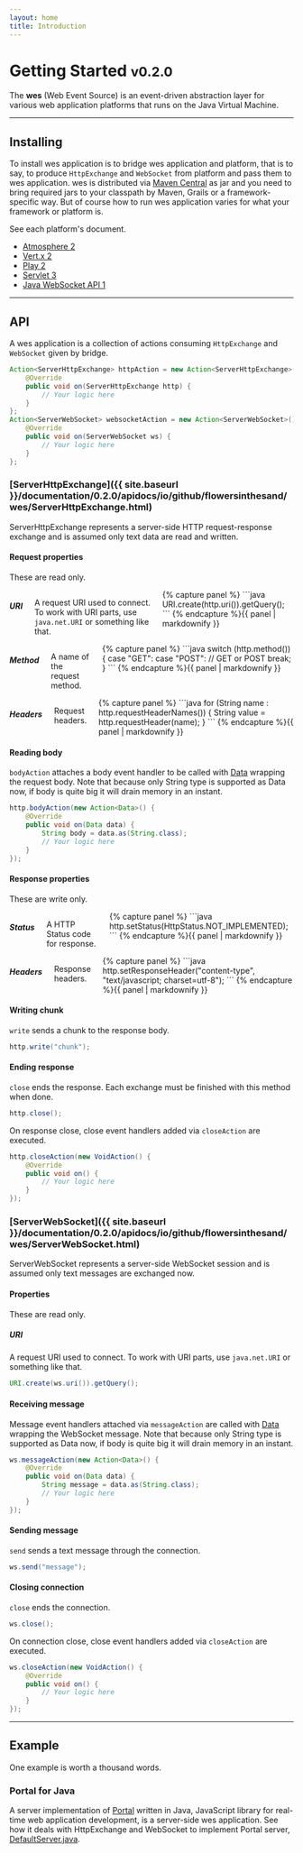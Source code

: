 ```yaml
---
layout: home
title: Introduction
---
```


# Getting Started <small>v0.2.0</small>

<p>The <strong>wes</strong> (Web Event Source) is an event-driven abstraction layer for various web application platforms that runs on the Java Virtual Machine.</p>

---
 
## Installing

To install wes application is to bridge wes application and platform, that is to say, to produce `HttpExchange` and `WebSocket` from platform and pass them to wes application. wes is distributed via [Maven Central](http://search.maven.org/#search%7Cga%7C1%7Cwes) as jar and you need to bring required jars to your classpath by Maven, Grails or a framework-specific way. But of course how to run wes application varies for what your framework or platform is. 

See each platform's document.

<ul class="inline-list">
<li><a href="{{ site.baseurl }}/documentation/0.2.0/atmosphere2/">Atmosphere 2</a></li>
<li><a href="{{ site.baseurl }}/documentation/0.2.0/vertx2/">Vert.x 2</a></li>
<li><a href="{{ site.baseurl }}/documentation/0.2.0/play2/">Play 2</a></li>
<li><a href="{{ site.baseurl }}/documentation/0.2.0/servlet3/">Servlet 3</a></li>
<li><a href="{{ site.baseurl }}/documentation/0.2.0/jwa1/">Java WebSocket API 1</a></li>
</ul>

---

## API
A wes application is a collection of actions consuming `HttpExchange` and `WebSocket` given by bridge.

```java
Action<ServerHttpExchange> httpAction = new Action<ServerHttpExchange>() {
	@Override
	public void on(ServerHttpExchange http) {
    	// Your logic here
	}
};
Action<ServerWebSocket> websocketAction = new Action<ServerWebSocket>() {
    @Override
    public void on(ServerWebSocket ws) {
    	// Your logic here
    }
};
```

### [ServerHttpExchange]({{ site.baseurl }}/documentation/0.2.0/apidocs/io/github/flowersinthesand/wes/ServerHttpExchange.html)
ServerHttpExchange represents a server-side HTTP request-response exchange and is assumed only text data are read and written.

#### Request properties
These are read only.

<div class="row">
    <div class="large-4 columns">
        <h5>URI</h5>
        <p>A request URI used to connect. To work with URI parts, use <code>java.net.URI</code> or something like that.</p>
{% capture panel %}
```java
URI.create(http.uri()).getQuery();
```
{% endcapture %}{{ panel | markdownify }}
	</div>
	<div class="large-4 columns">
	    <h5>Method</h5>
	    <p>A name of the request method.</p>
{% capture panel %}
```java
switch (http.method()) {
    case "GET":
    case "POST":
        // GET or POST
        break;
}
```
{% endcapture %}{{ panel | markdownify }}
    </div>
	<div class="large-4 columns">
	    <h5>Headers</h5>
	    <p>Request headers.</p>
{% capture panel %}
```java
for (String name : http.requestHeaderNames()) {
    String value = http.requestHeader(name);
}
```
{% endcapture %}{{ panel | markdownify }}
    </div>
</div>

#### Reading body
`bodyAction` attaches a body event handler to be called with [Data](http://localhost:4000/documentation/0.2.0/apidocs/io/github/flowersinthesand/wes/Data.html) wrapping the request body. Note that because only String type is supported as Data now, if body is quite big it will drain memory in an instant.

```java
http.bodyAction(new Action<Data>() {
    @Override
    public void on(Data data) {
        String body = data.as(String.class);
        // Your logic here
    }
});
```

#### Response properties
These are write only.

<div class="row">
    <div class="large-6 columns">
        <h5>Status</h5>
        <p>A HTTP Status code for response.</p>
{% capture panel %}
```java
http.setStatus(HttpStatus.NOT_IMPLEMENTED);
```
{% endcapture %}{{ panel | markdownify }}
	</div>
	<div class="large-6 columns">
	    <h5>Headers</h5>
	    <p>Response headers.</p>
{% capture panel %}
```java
http.setResponseHeader("content-type", "text/javascript; charset=utf-8");
```
{% endcapture %}{{ panel | markdownify }}
    </div>
</div>

#### Writing chunk
`write` sends a chunk to the response body.

```java
http.write("chunk");
```

#### Ending response
`close` ends the response. Each exchange must be finished with this method when done.

```java
http.close();
```

On response close, close event handlers added via `closeAction` are executed.

```java
http.closeAction(new VoidAction() {
	@Override
	public void on() {
        // Your logic here
	}
});
```

### [ServerWebSocket]({{ site.baseurl }}/documentation/0.2.0/apidocs/io/github/flowersinthesand/wes/ServerWebSocket.html)
ServerWebSocket represents a server-side WebSocket session and is assumed only text messages are exchanged now.

#### Properties
These are read only.

##### URI
A request URI used to connect. To work with URI parts, use `java.net.URI` or something like that.

```java
URI.create(ws.uri()).getQuery();
```

#### Receiving message
Message event handlers attached via `messageAction` are called with [Data](http://localhost:4000/documentation/0.2.0/apidocs/io/github/flowersinthesand/wes/Data.html) wrapping the WebSocket message. Note that because only String type is supported as Data now, if body is quite big it will drain memory in an instant.

```java
ws.messageAction(new Action<Data>() {
	@Override
	public void on(Data data) {
		String message = data.as(String.class);
        // Your logic here
	}
});
```

#### Sending message
`send` sends a text message through the connection.

```java
ws.send("message");
```

#### Closing connection
`close` ends the connection.

```java
ws.close();
```

On connection close, close event handlers added via `closeAction` are executed.

```java
ws.closeAction(new VoidAction() {
	@Override
	public void on() {
        // Your logic here
	}
});
```

---

## Example
One example is worth a thousand words.

### Portal for Java
A server implementation of <a href="http://flowersinthesand.github.io/portal">Portal</a> written in Java, JavaScript library for real-time web application development, is a server-side wes application. See how it deals with HttpExchange and WebSocket to implement Portal server, [DefaultServer.java](https://github.com/flowersinthesand/portal-java/blob/master/portal/src/main/java/io/github/flowersinthesand/portal/DefaultServer.java). 
